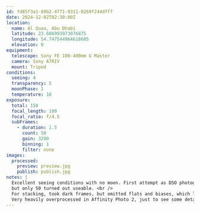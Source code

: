 ```yaml
---
id: fd85f3a1-89b2-4771-9311-0269f244dfff
date: 2024-12-02T02:30:00Z
location:
  name: Al Quaa, Abu Dhabi
  latitude: 23.606993973076875
  longitude: 54.747544964618605
  elevation: 0
equipment:
  telescope: Sony FE 100-400mm G Master
  camera: Sony A7RIV
  mount: Tripod
conditions:
  seeing: 4
  transparency: 5
  moonPhase: 1
  temperature: 18
exposure:
  total: 150
  focal_length: 100
  focal_ratio: f/4.5
  subFrames:
    - duration: 1.5
      count: 50
      gain: 3200
      binning: 1
      filter: none
images:
  processed:
    preview: preview.jpg
    publish: publish.jpg
notes: |
  Excellent seeing conditions with no moon. First attempt as DSO photography. Used very fast exposure, and took arount 100 frames,
  but only 50 turned out useable. <br />
  For stacking, took dark frames, but omitted flats and biases, which likely was a bit of a mistake. <br />
  Very heavily overprocessed in Affinity Photo 2, just to see some detail on the galaxy. Honestly, very happy with getting even this result on my first try! But there's much room for improvement... :)
---
```

